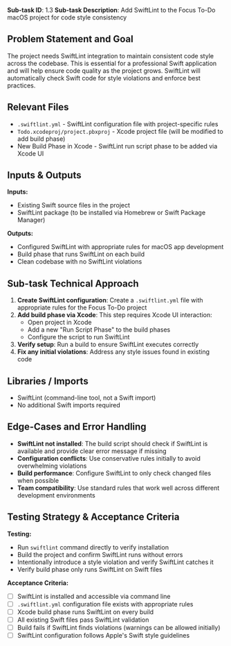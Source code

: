 **Sub-task ID**: 1.3
**Sub-task Description**: Add SwiftLint to the Focus To-Do macOS project for code style consistency

## Problem Statement and Goal

The project needs SwiftLint integration to maintain consistent code style across the codebase. This is essential for a professional Swift application and will help ensure code quality as the project grows. SwiftLint will automatically check Swift code for style violations and enforce best practices.

## Relevant Files
- `.swiftlint.yml` - SwiftLint configuration file with project-specific rules
- `Todo.xcodeproj/project.pbxproj` - Xcode project file (will be modified to add build phase)
- New Build Phase in Xcode - SwiftLint run script phase to be added via Xcode UI

## Inputs & Outputs
**Inputs:**
- Existing Swift source files in the project
- SwiftLint package (to be installed via Homebrew or Swift Package Manager)

**Outputs:**
- Configured SwiftLint with appropriate rules for macOS app development
- Build phase that runs SwiftLint on each build
- Clean codebase with no SwiftLint violations

## Sub-task Technical Approach

1. **Create SwiftLint configuration**: Create a `.swiftlint.yml` file with appropriate rules for the Focus To-Do project
2. **Add build phase via Xcode**: This step requires Xcode UI interaction:
   - Open project in Xcode
   - Add a new "Run Script Phase" to the build phases
   - Configure the script to run SwiftLint
3. **Verify setup**: Run a build to ensure SwiftLint executes correctly
4. **Fix any initial violations**: Address any style issues found in existing code

## Libraries / Imports
- SwiftLint (command-line tool, not a Swift import)
- No additional Swift imports required

## Edge-Cases and Error Handling
- **SwiftLint not installed**: The build script should check if SwiftLint is available and provide clear error message if missing
- **Configuration conflicts**: Use conservative rules initially to avoid overwhelming violations
- **Build performance**: Configure SwiftLint to only check changed files when possible
- **Team compatibility**: Use standard rules that work well across different development environments

## Testing Strategy & Acceptance Criteria

**Testing:**
- Run `swiftlint` command directly to verify installation
- Build the project and confirm SwiftLint runs without errors
- Intentionally introduce a style violation and verify SwiftLint catches it
- Verify build phase only runs SwiftLint on Swift files

**Acceptance Criteria:**
- [ ] SwiftLint is installed and accessible via command line
- [ ] `.swiftlint.yml` configuration file exists with appropriate rules
- [ ] Xcode build phase runs SwiftLint on every build
- [ ] All existing Swift files pass SwiftLint validation
- [ ] Build fails if SwiftLint finds violations (warnings can be allowed initially)
- [ ] SwiftLint configuration follows Apple's Swift style guidelines
